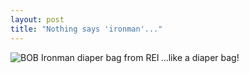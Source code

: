 ```yaml
---
layout: post
title: "Nothing says 'ironman'..."
---
```




<p><a href="http://www.rei.com/online/store/ProductDisplay?storeId=8000&catalogId=40000008000&productId=48020293&parent_category_rn=40004223&saleMode=1&vcat="><img src="http://www.cwinters.com/images/blog/ironman_diaper_bag.png" border="0" align="left" alt="BOB Ironman diaper bag from REI" /></a></p>

<p>...like a diaper bag!
<br clear="all" /></p>


